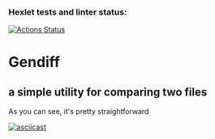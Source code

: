 ### Hexlet tests and linter status:
[![Actions Status](https://github.com/sgmdlt/python-project-lvl2/workflows/hexlet-check/badge.svg)](https://github.com/sgmdlt/python-project-lvl2/actions)

# Gendiff

## a simple utility for comparing two files

As you can see, it's pretty straightforward

[![asciicast](https://asciinema.org/a/6PxthfHSbvWfjUpNu8DbVB2sS.svg)](https://asciinema.org/a/6PxthfHSbvWfjUpNu8DbVB2sS)